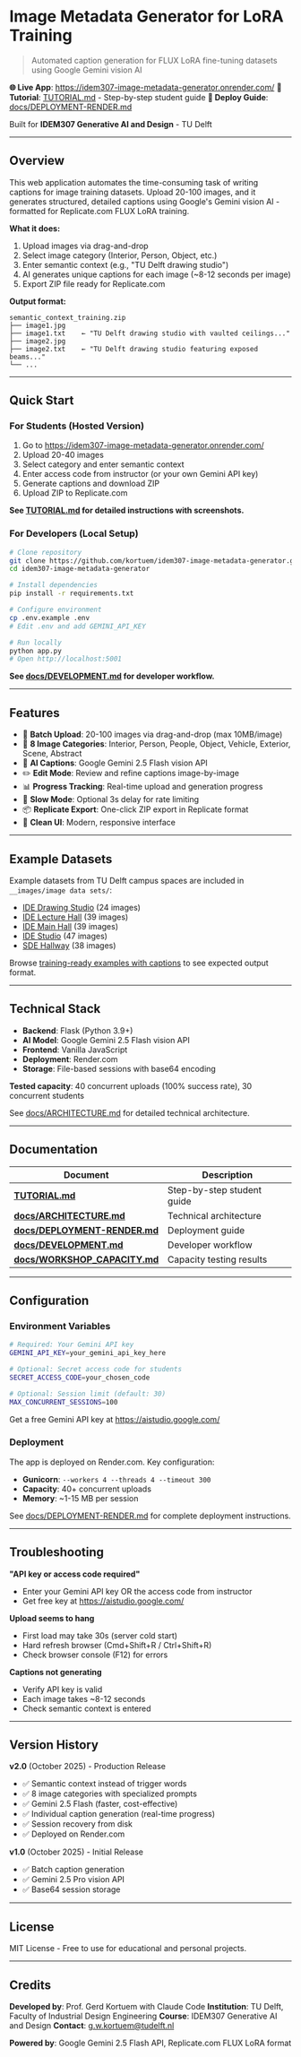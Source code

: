 # Image Metadata Generator for LoRA Training

> Automated caption generation for FLUX LoRA fine-tuning datasets using Google Gemini vision AI

**🌐 Live App**: https://idem307-image-metadata-generator.onrender.com/
**📖 Tutorial**: [TUTORIAL.md](TUTORIAL.md) - Step-by-step student guide
**🔧 Deploy Guide**: [docs/DEPLOYMENT-RENDER.md](docs/DEPLOYMENT-RENDER.md)

Built for **IDEM307 Generative AI and Design** - TU Delft

---

## Overview

This web application automates the time-consuming task of writing captions for image training datasets. Upload 20-100 images, and it generates structured, detailed captions using Google's Gemini vision AI - formatted for Replicate.com FLUX LoRA training.

**What it does:**
1. Upload images via drag-and-drop
2. Select image category (Interior, Person, Object, etc.)
3. Enter semantic context (e.g., "TU Delft drawing studio")
4. AI generates unique captions for each image (~8-12 seconds per image)
5. Export ZIP file ready for Replicate.com

**Output format:**
```
semantic_context_training.zip
├── image1.jpg
├── image1.txt    ← "TU Delft drawing studio with vaulted ceilings..."
├── image2.jpg
├── image2.txt    ← "TU Delft drawing studio featuring exposed beams..."
└── ...
```

---

## Quick Start

### For Students (Hosted Version)

1. Go to https://idem307-image-metadata-generator.onrender.com/
2. Upload 20-40 images
3. Select category and enter semantic context
4. Enter access code from instructor (or your own Gemini API key)
5. Generate captions and download ZIP
6. Upload ZIP to Replicate.com

**See [TUTORIAL.md](TUTORIAL.md) for detailed instructions with screenshots.**

### For Developers (Local Setup)

```bash
# Clone repository
git clone https://github.com/kortuem/idem307-image-metadata-generator.git
cd idem307-image-metadata-generator

# Install dependencies
pip install -r requirements.txt

# Configure environment
cp .env.example .env
# Edit .env and add GEMINI_API_KEY

# Run locally
python app.py
# Open http://localhost:5001
```

**See [docs/DEVELOPMENT.md](docs/DEVELOPMENT.md) for developer workflow.**

---

## Features

- 📁 **Batch Upload**: 20-100 images via drag-and-drop (max 10MB/image)
- 🎯 **8 Image Categories**: Interior, Person, People, Object, Vehicle, Exterior, Scene, Abstract
- 🤖 **AI Captions**: Google Gemini 2.5 Flash vision API
- ✏️ **Edit Mode**: Review and refine captions image-by-image
- 📊 **Progress Tracking**: Real-time upload and generation progress
- 🐢 **Slow Mode**: Optional 3s delay for rate limiting
- 📦 **Replicate Export**: One-click ZIP export in Replicate format
- 🎨 **Clean UI**: Modern, responsive interface

---

## Example Datasets

Example datasets from TU Delft campus spaces are included in `__images/image data sets/`:

- [IDE Drawing Studio](https://github.com/kortuem/idem307-image-metadata-generator/tree/main/__images/image%20data%20sets/IDE%20Drawing%20Studio) (24 images)
- [IDE Lecture Hall](https://github.com/kortuem/idem307-image-metadata-generator/tree/main/__images/image%20data%20sets/IDE%20Lecture%20Hall) (39 images)
- [IDE Main Hall](https://github.com/kortuem/idem307-image-metadata-generator/tree/main/__images/image%20data%20sets/IDE%20Main%20Hall) (39 images)
- [IDE Studio](https://github.com/kortuem/idem307-image-metadata-generator/tree/main/__images/image%20data%20sets/IDE%20Studio) (47 images)
- [SDE Hallway](https://github.com/kortuem/idem307-image-metadata-generator/tree/main/__images/image%20data%20sets/SDE%20Hallway) (38 images)

Browse [training-ready examples with captions](https://github.com/kortuem/idem307-image-metadata-generator/tree/main/__images) to see expected output format.

---

## Technical Stack

- **Backend**: Flask (Python 3.9+)
- **AI Model**: Google Gemini 2.5 Flash vision API
- **Frontend**: Vanilla JavaScript
- **Deployment**: Render.com
- **Storage**: File-based sessions with base64 encoding

**Tested capacity**: 40 concurrent uploads (100% success rate), 30 concurrent students

See [docs/ARCHITECTURE.md](docs/ARCHITECTURE.md) for detailed technical architecture.

---

## Documentation

| Document | Description |
|----------|-------------|
| **[TUTORIAL.md](TUTORIAL.md)** | Step-by-step student guide |
| **[docs/ARCHITECTURE.md](docs/ARCHITECTURE.md)** | Technical architecture |
| **[docs/DEPLOYMENT-RENDER.md](docs/DEPLOYMENT-RENDER.md)** | Deployment guide |
| **[docs/DEVELOPMENT.md](docs/DEVELOPMENT.md)** | Developer workflow |
| **[docs/WORKSHOP_CAPACITY.md](docs/WORKSHOP_CAPACITY.md)** | Capacity testing results |

---

## Configuration

### Environment Variables

```bash
# Required: Your Gemini API key
GEMINI_API_KEY=your_gemini_api_key_here

# Optional: Secret access code for students
SECRET_ACCESS_CODE=your_chosen_code

# Optional: Session limit (default: 30)
MAX_CONCURRENT_SESSIONS=100
```

Get a free Gemini API key at https://aistudio.google.com/

### Deployment

The app is deployed on Render.com. Key configuration:

- **Gunicorn**: `--workers 4 --threads 4 --timeout 300`
- **Capacity**: 40+ concurrent uploads
- **Memory**: ~1-15 MB per session

See [docs/DEPLOYMENT-RENDER.md](docs/DEPLOYMENT-RENDER.md) for complete deployment instructions.

---

## Troubleshooting

**"API key or access code required"**
- Enter your Gemini API key OR the access code from instructor
- Get free key at https://aistudio.google.com/

**Upload seems to hang**
- First load may take 30s (server cold start)
- Hard refresh browser (Cmd+Shift+R / Ctrl+Shift+R)
- Check browser console (F12) for errors

**Captions not generating**
- Verify API key is valid
- Each image takes ~8-12 seconds
- Check semantic context is entered

---

## Version History

**v2.0** (October 2025) - Production Release
- ✅ Semantic context instead of trigger words
- ✅ 8 image categories with specialized prompts
- ✅ Gemini 2.5 Flash (faster, cost-effective)
- ✅ Individual caption generation (real-time progress)
- ✅ Session recovery from disk
- ✅ Deployed on Render.com

**v1.0** (October 2025) - Initial Release
- ✅ Batch caption generation
- ✅ Gemini 2.5 Pro vision API
- ✅ Base64 session storage

---

## License

MIT License - Free to use for educational and personal projects.

---

## Credits

**Developed by**: Prof. Gerd Kortuem with Claude Code
**Institution**: TU Delft, Faculty of Industrial Design Engineering
**Course**: IDEM307 Generative AI and Design
**Contact**: g.w.kortuem@tudelft.nl

**Powered by**: Google Gemini 2.5 Flash API, Replicate.com FLUX LoRA format
